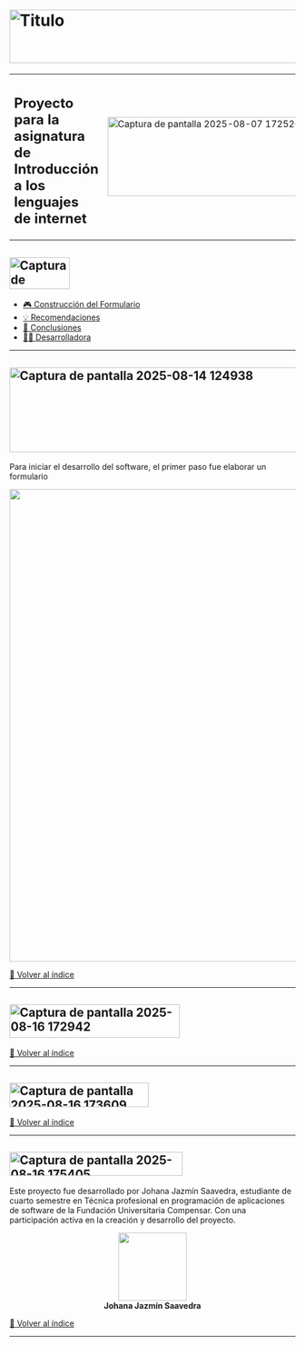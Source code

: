 #  <img width="1366" height="94" alt="Titulo" src="https://github.com/user-attachments/assets/a5f9fdf7-7944-4e8d-9d94-c7b1df6267f1" />

<div align="center">
  <table border="0">
    <tr>
      <td valign="little">
        <h2>Proyecto para la asignatura de<br>Introducción a los lenguajes de internet</h2>
      </td>
      <td>
        <img width="361" height="139" alt="Captura de pantalla 2025-08-07 172526" src="https://github.com/user-attachments/assets/862b067f-2866-4c66-a21b-0d917e53b779" />
      </td>
    </tr>
  </table>
</div>

## <img width="106" height="56" alt="Captura de pantalla 2025-08-14 124054" src="https://github.com/user-attachments/assets/ac198e82-e5dd-4da1-849e-de7c94ee87e6" id="índice" />

- [🎮 Construcción del Formulario](#construcción-del-formulario)
- [💡 Recomendaciones](#recomendaciones)  
- [📝 Conclusiones](#conclusiones)
- [👩‍💻 Desarrolladora](#desarrolladora)

---

## <img width="571" height="149" alt="Captura de pantalla 2025-08-14 124938" src="https://github.com/user-attachments/assets/6e3d7ae0-e183-4cce-9928-12cf0e0f6aaf" id="construcción-del-formulario" />

Para iniciar el desarrollo del software, el primer paso fue elaborar un formulario

<div align="center">
  <img width="1916" height="832" alt="Captura de pantalla 2025-08-14 123835" src="https://github.com/user-attachments/assets/a7635751-80bc-4396-a8d3-5a4f589afbba" />
</div>

[🔼 Volver al índice](#índice)

---

## <img width="300" height="59" alt="Captura de pantalla 2025-08-16 172942" src="https://github.com/user-attachments/assets/e1fa03d2-6885-4234-9a66-fc9d22bb1de9" id="recomendaciones" />

<!-- Aquí puedes agregar el contenido de tus recomendaciones -->

[🔼 Volver al índice](#índice)

---

## <img width="245" height="43" alt="Captura de pantalla 2025-08-16 173609" src="https://github.com/user-attachments/assets/2bd90514-c2d3-4c90-8810-ef1a58b8d230" id="conclusiones" />

<!-- Aquí puedes agregar el contenido de tus conclusiones -->

[🔼 Volver al índice](#índice)

---

## <img width="305" height="42" alt="Captura de pantalla 2025-08-16 175405" src="https://github.com/user-attachments/assets/f68fc473-9149-46e9-abe3-b5345f3d770b" id="desarrolladora" />

Este proyecto fue desarrollado por Johana Jazmín Saavedra, estudiante de cuarto semestre en Técnica profesional en programación de aplicaciones de software de la Fundación Universitaria Compensar. Con una participación activa en la creación y desarrollo del proyecto.

<div align="center">
  <img src="https://github.com/user-attachments/assets/96a0990c-a533-42c2-9fa2-7224c4eca021" width="120" style="border: none;"><br/>
  <strong>Johana Jazmín Saavedra</strong>
</div>

[🔼 Volver al índice](#índice)

---
